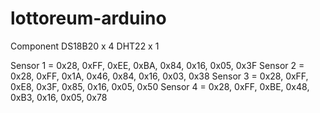# lottoreum-arduino

Component
DS18B20 x 4
DHT22 x 1


Sensor 1 = 0x28, 0xFF, 0xEE, 0xBA, 0x84, 0x16, 0x05, 0x3F
Sensor 2 = 0x28, 0xFF, 0x1A, 0x46, 0x84, 0x16, 0x03, 0x38
Sensor 3 = 0x28, 0xFF, 0xE8, 0x3F, 0x85, 0x16, 0x05, 0x50
Sensor 4 = 0x28, 0xFF, 0xBE, 0x48, 0xB3, 0x16, 0x05, 0x78

